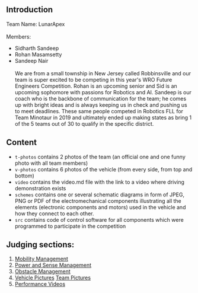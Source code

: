 ## Introduction
Team Name: LunarApex\
\
Members:
- Sidharth Sandeep
- Rohan Masamsetty
- Sandeep Nair\
\
We are from a small township in New Jersey called Robbinsville and our team is super excited to be competing in this year's WRO Future Engineers Competition. Rohan is an upcoming senior and Sid is an upcoming sophomore with passions for Robotics and AI. Sandeep is our coach who is the backbone of communication for the team; he comes up with bright ideas and is always keeping us in check and pushing us to meet deadlines. These same people competed in Robotics FLL for Team Minotaur in 2019 and ultimately ended up making states as bring 1 of the 5 teams out of 30 to qualify in the specific district. 

## Content

* `t-photos` contains 2 photos of the team (an official one and one funny photo with all team members)
* `v-photos` contains 6 photos of the vehicle (from every side, from top and bottom)
* `video` contains the video.md file with the link to a video where driving demonstration exists
* `schemes` contains one or several schematic diagrams in form of JPEG, PNG or PDF of the electromechanical components illustrating all the elements (electronic components and motors) used in the vehicle and how they connect to each other.
* `src` contains code of control software for all components which were programmed to participate in the competition


## Judging sections:


1. [Mobility Management](https://github.com/tohanm06/LunarApex-Documentation/wiki/Mobility-Management)
2. [Power and Sense Management](https://github.com/tohanm06/LunarApex-Documentation/wiki/Power-and-Sense-Management)
3. [Obstacle Management](https://github.com/tohanm06/LunarApex-Documentation/wiki/Obstacle-Management)
4. [Vehicle Pictures](https://github.com/tohanm06/LunarApex-Documentation/tree/main/v-photos) [Team Pictures](https://github.com/tohanm06/LunarApex-Documentation/tree/main/t-photos)
5. [Performance Videos](https://github.com/tohanm06/LunarApex-Documentation/wiki/Performance-Videos)
